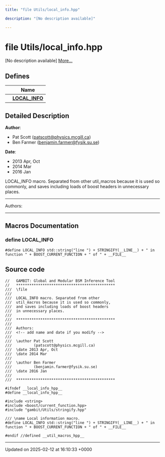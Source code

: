 ```yaml
---
title: "file Utils/local_info.hpp"

description: "[No description available]"

---
```


# file Utils/local_info.hpp

[No description available] [More...](#detailed-description)

## Defines

|                | Name           |
| -------------- | -------------- |
|  | **[LOCAL_INFO](/documentation/code/files/local__info_8hpp/#define-local-info)**  |

## Detailed Description


**Author**: 

  * Pat Scott ([patscott@physics.mcgill.ca](mailto:patscott@physics.mcgill.ca)) 
  * Ben Farmer ([benjamin.farmer@fysik.su.se](mailto:benjamin.farmer@fysik.su.se)) 


**Date**: 

  * 2013 Apr, Oct 
  * 2014 Mar
  * 2016 Jan


LOCAL_INFO macro. Separated from other util_macros because it is used so commonly, and saves including loads of boost headers in unnecessary places.



------------------

Authors:



------------------




## Macros Documentation

### define LOCAL_INFO

```
#define LOCAL_INFO std::string("line ") + STRINGIFY(__LINE__) + " in function " + BOOST_CURRENT_FUNCTION + " of " + __FILE__
```


## Source code

```
//   GAMBIT: Global and Modular BSM Inference Tool
//   *********************************************
///  \file
///
///  LOCAL_INFO macro. Separated from other
///  util_macros because it is used so commonly,
///  and saves including loads of boost headers
///  in unnecessary places.
///
///  *********************************************
///
///  Authors: 
///  <!-- add name and date if you modify -->
///   
///  \author Pat Scott
///          (patscott@physics.mcgill.ca)
///  \date 2013 Apr, Oct
///  \date 2014 Mar
///
///  \author Ben Farmer
///          (benjamin.farmer@fysik.su.se)
///  \date 2016 Jan
///
///  *********************************************

#ifndef __local_info_hpp__
#define __local_info_hpp__

#include <string>
#include <boost/current_function.hpp> 
#include "gambit/Utils/stringify.hpp"

/// \name Local information macro.
#define LOCAL_INFO std::string("line ") + STRINGIFY(__LINE__) + " in function " + BOOST_CURRENT_FUNCTION + " of " + __FILE__

#endif //defined __util_macros_hpp__
```


-------------------------------

Updated on 2025-02-12 at 16:10:33 +0000
